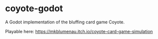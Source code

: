 # coyote-godot
A Godot implementation of the bluffing card game Coyote.

Playable here: https://mkblumenau.itch.io/coyote-card-game-simulation 
